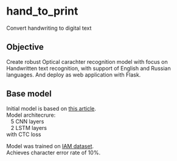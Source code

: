 # hand_to_print
Convert handwriting to digital text

## Objective
Create robust Optical carachter recognition model with focus on Handwritten text recognition, with support of English and Russian languages.
And deploy as web application with Flask.

## Base model
Initial model is based on [this article](https://towardsdatascience.com/build-a-handwritten-text-recognition-system-using-tensorflow-2326a3487cd5). <br>
Model architecrure: <br>
&nbsp;&nbsp; 5 CNN layers <br>
&nbsp;&nbsp; 2 LSTM layers <br>
with CTC loss <br>

Model was trained on [IAM dataset](https://fki.tic.heia-fr.ch/databases/iam-handwriting-database). <br>
Achieves character error rate of 10%.
